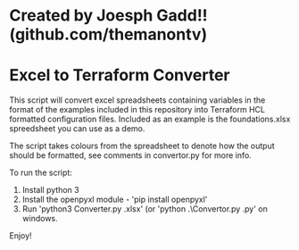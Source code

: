 # Created by Joesph Gadd!! (github.com/themanontv)

# Excel to Terraform Converter

This script will convert excel spreadsheets containing variables in the format of the examples included in this repository into Terraform HCL formatted configuration files. Included as an example is the foundations.xlsx spreedsheet you can use as a demo.

The script takes colours from the spreadsheet to denote how the output should be formatted, see comments in convertor.py for more info.

To run the script:
1. Install python 3 
2. Install the openpyxl module - 'pip install openpyxl'
3. Run 'python3 Converter.py <filename>.xlsx' (or 'python .\Convertor.py <filename>.py' on windows.
  
Enjoy!
